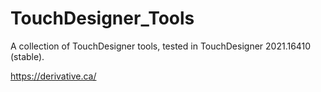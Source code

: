 # TouchDesigner_Tools
A collection of TouchDesigner tools, tested in TouchDesigner 2021.16410 (stable).

https://derivative.ca/
